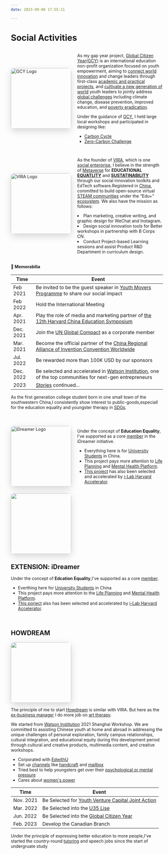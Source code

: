 ```yaml
---
date: 2023-09-08 17:55:11

---
```

<style>
  .img-text-row {
    display: flex;
    align-items: center;
    gap: 20px; /* 图片和文字的间隔 */
    margin: 1rem 0;
  }

  .img-shadow {
    box-shadow: 0 8px 24px rgba(0, 0, 0, 0.15);
    border-radius: 12px;
    width: 200px;
    height: auto;
    flex-shrink: 0;
  }

  .text-block {
    flex: 1;
  }
</style>


# Social Activities


<div class="img-text-row">
  <img class="img-shadow" src="https://s2.loli.net/2023/09/19/uEyZ8G9k6V2rgBN.jpg" alt="GCY Logo">
  <div class="text-block">
    <p>
      As my gap year project,
      <a href="https://www.linkedin.com/school/global-citizen-year/">Global Citizen Year(GCY)</a> is an international education non-profit organization focused on youth empowerment,
      aiming to <a href="https://www.facebook.com/globalcitizenyear">connect world innovation</a> and change leaders through first-class 
      <a href="https://www.instagram.com/globalcitizenyr/">academic and practical projects</a>, and 
      <a href="https://en.wikipedia.org/wiki/Global_Citizen_Year">cultivate a new generation of world</a> youth leaders to jointly address 
      <a href="https://twitter.com/GlobalCitizenYr">global challenges</a> including climate change, disease prevention, improved education, and 
      <a href="https://www.youtube.com/user/GlobalCitizenYearVid">poverty eradication</a>.
    </p>
    <p>
      Under the guidance of <a href="https://www.globalcitizenyear.org/">GCY</a>, I held large local workshops and participated in designing like:
    </p>
    <ul>
      <li><a href="https://mp.weixin.qq.com/s/RidtbtqEc490KWu4USiF8A">Carbon Cycle</a></li>
      <li><a href="https://mp.weixin.qq.com/s/mzx1LJwZn9HRx9p1LZWarw">Zero-Carbon Challenge</a></li>
    </ul>
  </div>
</div>


<div class="img-text-row">
  <img class="img-shadow" src="https://s2.loli.net/2023/09/13/AitL5qkUEF9njXZ.jpg" alt="VIRA Logo">
  <div class="text-block">
    <p>
      As the founder of <a href="/attaches/Proposal.pdf">VIRA</a>, which is one 
      <a href="/attaches/ImpactReport.pdf">social enterprise</a>, I believe in the strength of 
      <a href="https://mp.weixin.qq.com/s?__biz=MzkzNzQyMzg1Mw==&mid=2247483678&idx=1&sn=62fdebe2fb25f8c34814b0f48e40026e&chksm=c28ee79cf5f96e8ab014b3564f845e98c156ed4d03b7c801584c2e144ee0d0772903d0ba818c&scene=126&sessionid=1694608573#rd">Metaverse</a> 
      for <strong>EDUCATIONAL</strong> 
      <a href="https://mp.weixin.qq.com/s/1dz7O-Pi8pOcRr2U_mGCDQ"><strong>EQUATLITY</strong></a> and 
      <a href="https://mp.weixin.qq.com/s/pOcCKk1hP8HOYcoGF_Pl1Q"><strong>SUSTATINABILITY</strong></a> 
      through our social innovation toolkits and EdTech software.Registered in <a href="https://www.qcc.com/firm/3050d27fca38af0a9d8feb7a5ae3a090.html">China</a>, 
      committed to build open-source virtual 
      <a href="http://www.fusinnovations.com/">STEAM communities</a> under the “Edu+” 
      <a href="https://mp.weixin.qq.com/s/d4dR144ZYw2ptpq4fDCw4g">ecosystem</a>. We also have the mission as follows:
      <li>Plan marketing, creative writing, and graphic design for WeChat and Instagram.</li>
      <li>Design social innovation tools for Better workshops in partnership with B Corps CN.</li>
      <li>Conduct Project-based Learning sessions and assist Product R&D Department in curriculum design.</li>
    
  </div>
</div>


<h4 style="margin-top: 2rem;">📌 Memorabilia</h4>

<table>
  <thead>
    <tr>
      <th><strong>Time</strong></th>
      <th><strong>Event</strong></th>
    </tr>
  </thead>
  <tbody>
    <tr>
      <td>Feb 2021</td>
      <td>Be invited to be the guest speaker in <a href="https://www.youthcolab.org/movers">Youth Movers Programme</a> to share our social impact</td>
    </tr>
    <tr>
      <td>Feb 2022</td>
      <td>Hold the International Meeting</td>
    </tr>
    <tr>
      <td>Apr. 2021</td>
      <td>Play the role of media and marketing partner of <a href="https://worldwide.harvard.edu/china-education-symposium">the 12th Harvard China Education Symposium</a></td>
    </tr>
    <tr>
      <td>Dec. 2021</td>
      <td>Join the <a href="https://unglobalcompact.org/">UN Global Compact</a> as a corporate member</td>
    </tr>
    <tr>
      <td>Mar. 2021</td>
      <td>Become the official partner of the <a href="https://inhub.thehenryford.org/icw/home">China Regional Alliance of Invention Convention Worldwide</a></td>
    </tr>
    <tr>
      <td>Jul. 2022</td>
      <td>Be rewarded more than 100K USD by our sponsors</td>
    </tr>
    <tr>
      <td>Dec. 2022</td>
      <td>Be selected and accelerated in <a href="https://watson.is/">Watson Institution</a>, one of the top communities for next-gen entrepreneurs</td>
    </tr>
    <tr>
      <td>2023</td>
      <td><a href="https://mp.weixin.qq.com/template/article/1694609059/index.html">Stories</a> continued...</td>
    </tr>
  </tbody>
</table>


As the first generation college student born in one small town of the southwestern China,I consistently show interest to public-goods,especiall for the education equality and youngster therapy in [SDGs](https://sdgs.un.org/goals).


<br/>

<div class="img-text-row">
  <img class="img-shadow" src="https://s2.loli.net/2023/09/18/VgcMLbWT8s5wmpj.jpg" alt="iDreamer Logo" width="200" height="200">
  <div class="text-block">
    <p>
      Under the concept of <strong>Education Equality</strong>, I've supported as a core 
      <a href="https://mp.weixin.qq.com/s/tVdOUFfY45TFK3WXyR28ag">member</a> in the iDreamer initiative.
    </p>
    <ul>
      <li>Everything here is for <a href="https://mp.weixin.qq.com/s/MrYwdrviFl4H8MKB_FUxtw">University Students</a> in China.</li>
      <li>This project pays more attention to <a href="/attaches/iDreamer_EdTech.pdf">Life Planning</a> and 
          <a href="/attaches/BP.pdf">Mental Health Platform</a>.</li>
      <li><a href="https://datamatch.me/">This project</a> has also been selected and accelerated by 
          <a href="https://clubidreamer.com/">i-Lab Harvard Accelerator</a>.</li>
    </ul>
  </div>
</div>



<img align="left" class="img-shadow" src="https://s2.loli.net/2023/09/18/VgcMLbWT8s5wmpj.jpg" width = "200" height = "200" />
<div style="clear: both;"></div>


## EXTENSION:&nbsp;iDreamer
Under the concept of **Edcation Equality**,I've supported as a core [member](https://mp.weixin.qq.com/s/tVdOUFfY45TFK3WXyR28ag).
- Everthing here for [University Students](https://mp.weixin.qq.com/s/MrYwdrviFl4H8MKB_FUxtw) in China
- This project pays more attention to the [Life Planning](/attaches/iDreamer_EdTech.pdf) and [Mental Health Platform](/attaches/BP.pdf).
- [This porject](https://datamatch.me/) also has been selected and accelerated by [i-Lab Harvard Accelerator](https://clubidreamer.com/).


<br/>

## HOWDREAM

<div style="clear: both;"></div> <!-- 添加一个清除浮动的元素 -->

<img align="left" class="img-shadow" src="https://s2.loli.net/2023/09/18/wMdK86JcFDimoY3.png" width="200" height="200" style="margin-right: 20px;" />
<div style="clear: both;"></div>

The principle of me to start [Howdream](https://mp.weixin.qq.com/s/FgY0RaQi-jKPXILcO7YyKA) is similar with VIRA.
But here as the [ex-business manager](https://howdream.mystrikingly.com/) I do more job on [art therapy](https://mp.weixin.qq.com/s/07gsdGR39HfdPOVVX0Nozg).

We started from [Watson Institution](https://www.linkedin.com/company/howdream/) 2021 Shanghai Workshop. We are committed to assisting Chinese youth at home and abroad in addressing the unique challenges of personal exploration, family campus relationships, cultural integration, and educational equity during this development period through cultural and creative products, multimedia content, and creative workshops.

- Corporated with [EdwithU](https://www.linkedin.com/company/edwithu/) 
- Set up [channels](https://mp.weixin.qq.com/s/63OZmDvmfuA2f2X4C10J_g) like [handcraft](https://mp.weixin.qq.com/s/8Kl8sQTyXUx4juXD_gC5wA) and [mailbox](https://mp.weixin.qq.com/s/orWalGwP7cM6bpZw0JERXQ)
- Tried best to help youngsters get over their [psychological or mental pressure](https://mp.weixin.qq.com/s/FgY0RaQi-jKPXILcO7YyKA)
- Cares about [women's power](https://mp.weixin.qq.com/s/V5_ZzEPJwtRj-KgZTJZ-zA)


<table>
  <thead>
    <tr>
      <th><strong>Time</strong></th>
      <th><strong>Event</strong></th>
    </tr>
  </thead>
  <tbody>
    <tr>
      <td>Nov. 2021</td>
      <td>Be Selected for <a href="https://www.gbsspa.org/zh-hans/gba-youth-project-sc/">Youth Venture Capital Joint Action</a></td>
    </tr>
    <tr>
      <td>Mar. 2022</td>
      <td>Be Selected into the <a href="https://mp.weixin.qq.com/s/Rn0bEi_G-euVt_x8NFHSEw">U35 Lise</a></td>
    </tr>
    <tr>
      <td>Jun. 2022</td>
      <td>Be Selected into the <a href="https://www.globalcitizenyear.org/">Global Citizen Year</a></td>
    </tr>
    <tr>
      <td>Feb. 2023</td>
      <td>Develop the Canadian Branch</td>
    </tr>
  </tbody>
</table>



Under the principle of expressing better education to more people,I've started the country-round [tutoring](http://k.sina.com.cn/article_5617175140_14ecf4a6401900tj62.html) and speech jobs since the start of undergruate study




